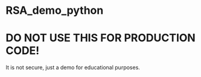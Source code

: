 # RSA_demo_python
# DO NOT USE THIS FOR PRODUCTION CODE!
It is not secure, just a demo for educational purposes.
 

